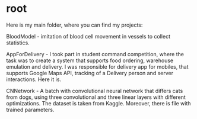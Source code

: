 # root
Here is my main folder, where you can find my projects:

BloodModel - imitation of blood cell movement in vessels to collect statistics.

AppForDelivery - I took part in student command competition, where the task was to create a system that supports food ordering, warehouse emulation and delivery. I was responsible for delivery app for mobiles, that supports Google Maps API, tracking of a Delivery person and server interactions. Here it is.

CNNetwork - A batch with convolutional neural network that differs cats from dogs, using three convolutional and three linear layers with different optimizations. The dataset is taken from Kaggle. Moreover, there is file with trained parameters.
